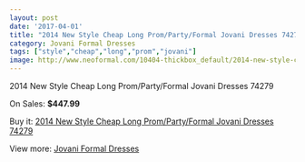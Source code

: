 ```yaml
---
layout: post
date: '2017-04-01'
title: "2014 New Style Cheap Long Prom/Party/Formal Jovani Dresses 74279"
category: Jovani Formal Dresses
tags: ["style","cheap","long","prom","jovani"]
image: http://www.neoformal.com/10404-thickbox_default/2014-new-style-cheap-long-prom-party-formal-jovani-dresses-74279.jpg
---
```

2014 New Style Cheap Long Prom/Party/Formal Jovani Dresses 74279

On Sales: **$447.99**
<a href="https://www.neoformal.com/en/jovani-formal-dresses-2014/3616-2014-new-style-cheap-long-prom-party-formal-jovani-dresses-74279.html"><amp-img layout="responsive" width="600" height="600" src="//www.neoformal.com/10404-thickbox_default/2014-new-style-cheap-long-prom-party-formal-jovani-dresses-74279.jpg" alt="2014 New Style Cheap Long Prom/Party/Formal Jovani Dresses 74279 0" /></a>
<a href="https://www.neoformal.com/en/jovani-formal-dresses-2014/3616-2014-new-style-cheap-long-prom-party-formal-jovani-dresses-74279.html"><amp-img layout="responsive" width="600" height="600" src="//www.neoformal.com/10405-thickbox_default/2014-new-style-cheap-long-prom-party-formal-jovani-dresses-74279.jpg" alt="2014 New Style Cheap Long Prom/Party/Formal Jovani Dresses 74279 1" /></a>

Buy it: [2014 New Style Cheap Long Prom/Party/Formal Jovani Dresses 74279](https://www.neoformal.com/en/jovani-formal-dresses-2014/3616-2014-new-style-cheap-long-prom-party-formal-jovani-dresses-74279.html "2014 New Style Cheap Long Prom/Party/Formal Jovani Dresses 74279")

View more: [Jovani Formal Dresses](https://www.neoformal.com/en/49-jovani-formal-dresses-2014 "Jovani Formal Dresses")